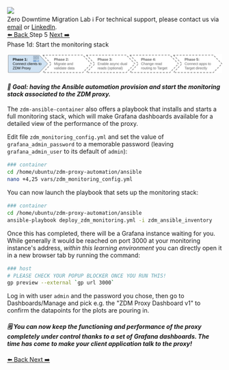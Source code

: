 <!-- TOP -->
<div class="top">
  <img src="https://datastax-academy.github.io/katapod-shared-assets/images/ds-academy-logo.svg" />
  <div class="scenario-title-section">
    <span class="scenario-title">Zero Downtime Migration Lab</span>
    <span class="scenario-subtitle">ℹ️ For technical support, please contact us via <a href="mailto:aleksandr.volochnev@datastax.com">email</a> or <a href="https://dtsx.io/aleks">LinkedIn</a>.</span>
  </div>
</div>

<!-- NAVIGATION -->
<div id="navigation-top" class="navigation-top">
 <a href='command:katapod.loadPage?[{"step":"step4"}]' 
   class="btn btn-dark navigation-top-left">⬅️ Back
 </a>
<span class="step-count">Step 5</span>
 <a href='command:katapod.loadPage?[{"step":"step6"}]' 
    class="btn btn-dark navigation-top-right">Next ➡️
  </a>
</div>

<!-- CONTENT -->

<div class="step-title">Phase 1d: Start the monitoring stack</div>

![Phase 1d](images/p1d.png)

#### _🎯 Goal: having the Ansible automation provision and start the monitoring stack associated to the ZDM proxy._

The `zdm-ansible-container` also offers a playbook that installs and starts
a full monitoring stack, which will make Grafana dashboards available for
a detailed view of the performance of the proxy.

Edit file `zdm_monitoring_config.yml` and set the value of `grafana_admin_password` to a memorable password (leaving `grafana_admin_user` to its default of `admin`):

```bash
### container
cd /home/ubuntu/zdm-proxy-automation/ansible
nano +4,25 vars/zdm_monitoring_config.yml
```

You can now launch the playbook that sets up the monitoring stack:

```bash
### container
cd /home/ubuntu/zdm-proxy-automation/ansible
ansible-playbook deploy_zdm_monitoring.yml -i zdm_ansible_inventory
```

Once this has completed, there will be a Grafana instance
waiting for you. While generally it would be reached on port 3000 at
your monitoring instance's address, _within this learning environment_
you can directly open it in a new browser tab
by running the command:

```bash
### host
# PLEASE CHECK YOUR POPUP BLOCKER ONCE YOU RUN THIS!
gp preview --external `gp url 3000`
```

Log in with user `admin` and the password you chose,
then go to Dashboards/Manage and pick e.g.
the "ZDM Proxy Dashboard v1" to confirm the datapoints for the plots
are pouring in.

#### _🗒️ You can now keep the functioning and performance of the proxy completely under control thanks to a set of Grafana dashboards. The time has come to make your client application talk to the proxy!_

<!-- NAVIGATION -->
<div id="navigation-bottom" class="navigation-bottom">
 <a href='command:katapod.loadPage?[{"step":"step4"}]'
   class="btn btn-dark navigation-bottom-left">⬅️ Back
 </a>
 <a href='command:katapod.loadPage?[{"step":"step6"}]'
    class="btn btn-dark navigation-bottom-right">Next ➡️
  </a>
</div>
